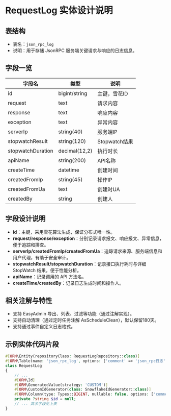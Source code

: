 # RequestLog 实体设计说明

## 表结构

- 表名：`json_rpc_log`
- 说明：用于存储 JsonRPC 服务端关键请求与响应的日志信息。

## 字段一览

| 字段名           | 类型            | 说明           |
|------------------|-----------------|----------------|
| id               | bigint/string   | 主键，雪花ID    |
| request          | text            | 请求内容        |
| response         | text            | 响应内容        |
| exception        | text            | 异常内容        |
| serverIp         | string(40)      | 服务端IP        |
| stopwatchResult  | string(120)     | Stopwatch结果   |
| stopwatchDuration| decimal(12,2)   | 执行时长        |
| apiName          | string(200)     | API名称         |
| createTime       | datetime        | 创建时间        |
| createdFromIp    | string(45)      | 操作IP          |
| createdFromUa    | text            | 创建时UA        |
| createdBy        | string          | 创建人          |

## 字段设计说明

- **id**：主键，采用雪花算法生成，保证分布式唯一性。
- **request/response/exception**：分别记录请求报文、响应报文、异常信息，便于追踪和排查。
- **serverIp/createdFromIp/createdFromUa**：追踪请求来源、服务端信息和用户代理，有助于安全审计。
- **stopwatchResult/stopwatchDuration**：记录接口执行耗时与详细 StopWatch 结果，便于性能分析。
- **apiName**：记录调用的 API 方法名。
- **createTime/createdBy**：记录日志生成时间和操作人。

## 相关注解与特性

- 支持 EasyAdmin 导出、列表、过滤等功能（通过注解实现）。
- 支持自动清理（通过定时任务注解 AsScheduleClean），默认保留180天。
- 支持通过事件自定义日志格式。

## 示例实体代码片段

```php
#[ORM\Entity(repositoryClass: RequestLogRepository::class)]
#[ORM\Table(name: 'json_rpc_log', options: ['comment' => 'json_rpc日志'])]
class RequestLog
{
    // ...
    #[ORM\Id]
    #[ORM\GeneratedValue(strategy: 'CUSTOM')]
    #[ORM\CustomIdGenerator(class: SnowflakeIdGenerator::class)]
    #[ORM\Column(type: Types::BIGINT, nullable: false, options: ['comment' => 'ID'])]
    private ?string $id = null;
    // ... 其余字段见上表
}
```
